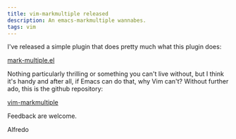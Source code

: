 ```yaml
---
title: vim-markmultiple released
description: An emacs-markmultiple wannabes.
tags: vim
---
```


I've released a simple plugin that does pretty much what this plugin does:

[mark-multiple.el](https://github.com/magnars/mark-multiple.el)

Nothing particularly thrilling or something you can't live without, but I
think it's handy and after all, if Emacs can do that, why Vim can't?
Without further ado, this is the github repository:

[vim-markmultiple](https://github.com/adinapoli/vim-markmultiple)

Feedback are welcome.

Alfredo
